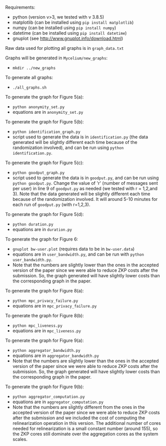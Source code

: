 Requirements:
- python (version v>3, we tested with v 3.8.5)
- matplotlib (can be installed using `pip install matplotlib`)
- numpy (can be installed using `pip install numpy`)
- datetime (can be installed using `pip install datetime`)
- gnuplot (see http://www.gnuplot.info/download.html)

Raw data used for plotting all graphs is in `graph_data.txt`

Graphs will be generated in `Mycelium/new_graphs`:
- `mkdir ../new_graphs`

To generate all graphs:
- `./all_graphs.sh`

To generate the graph for Figure 5(a):
- `python anonymity_set.py`
- equations are in `anonymity_set.py`

To generate the graph for Figure 5(b):
- `python identification_graph.py`
- script used to generate the data is in `identification.py` (the data generated will be slightly different each time because of the randomization involved), and can be run using `python identification.py`.

To generate the graph for Figure 5(c):
- `python goodput_graph.py`
- script used to generate the data is in `goodput.py`, and can be run using `python goodput.py`. Change the value of 'r' (number of messages sent per user) in line 9 of `goodput.py` as needed (we tested with r = 1,2,and 3). Note that the data generated will be slightly different each time because of the randomization involved. It will around 5-10 minutes for each run of `goodput.py` (with r=1,2,3).

To generate the graph for Figure 5(d):
- `python duration.py`
- equations are in `duration.py`

To generate the graph for Figure 6:
- `gnuplot bw-user.plot` (requires data to be in `bw-user.data`)
-  equations are in `user_bandwidth.py`, and can be run with `python user_bandwidth.py`.
- Note that the numbers are slightly lower than the ones in the accepted version of the paper
  since we were able to reduce ZKP costs after the submission. So, the graph generated will have slightly
  lower costs than the corresponding graph in the paper.

To generate the graph for Figure 8(a):
- `python mpc_privacy_failure.py`
- equations are in `mpc_privacy_failure.py`

To generate the graph for Figure 8(b):
- `python mpc_liveness.py`
- equations are in `mpc_liveness.py`

To generate the graph for Figure 9(a):
- `python aggregator_bandwidth.py`
- equations are in `aggregator_bandwidth.py`
- Note that the numbers are slightly lower than the ones in the accepted version of the paper
  since we were able to reduce ZKP costs after the submission. So, the graph generated will have slightly
  lower costs than the corresponding graph in the paper.

To generate the graph for Figure 9(b):
- `python aggregator_computation.py`
- equations are in `aggregator_computation.py`
- Note that the numbers are slightly different from the ones in the accepted version of the paper
  since we were able to reduce ZKP costs after the submission and we included the cost of computing the relinearization operation in this version. The additional number of cores needed for relinearization is a small constant number (around 155), so the ZKP cores still dominate over the aggregation cores as the system scales.
